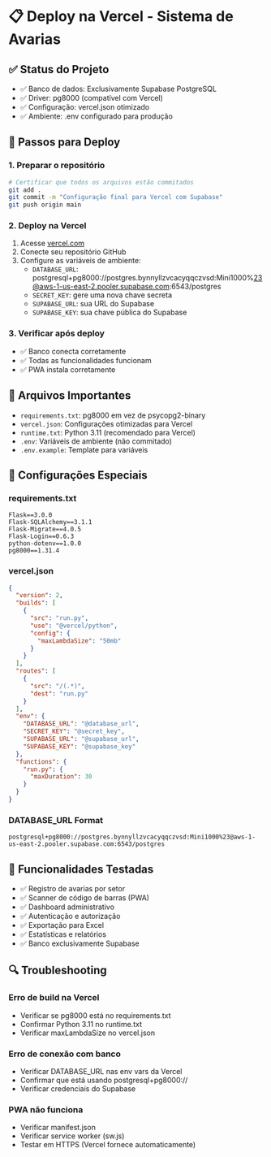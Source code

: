 # 📋 Deploy na Vercel - Sistema de Avarias

## ✅ Status do Projeto
- ✅ Banco de dados: Exclusivamente Supabase PostgreSQL
- ✅ Driver: pg8000 (compatível com Vercel)
- ✅ Configuração: vercel.json otimizado
- ✅ Ambiente: .env configurado para produção

## 🚀 Passos para Deploy

### 1. Preparar o repositório
```bash
# Certificar que todos os arquivos estão commitados
git add .
git commit -m "Configuração final para Vercel com Supabase"
git push origin main
```

### 2. Deploy na Vercel
1. Acesse [vercel.com](https://vercel.com)
2. Conecte seu repositório GitHub
3. Configure as variáveis de ambiente:
   - `DATABASE_URL`: postgresql+pg8000://postgres.bynnyllzvcacyqqczvsd:Mini1000%23@aws-1-us-east-2.pooler.supabase.com:6543/postgres
   - `SECRET_KEY`: gere uma nova chave secreta
   - `SUPABASE_URL`: sua URL do Supabase
   - `SUPABASE_KEY`: sua chave pública do Supabase

### 3. Verificar após deploy
- ✅ Banco conecta corretamente
- ✅ Todas as funcionalidades funcionam
- ✅ PWA instala corretamente

## 📁 Arquivos Importantes
- `requirements.txt`: pg8000 em vez de psycopg2-binary
- `vercel.json`: Configurações otimizadas para Vercel
- `runtime.txt`: Python 3.11 (recomendado para Vercel)
- `.env`: Variáveis de ambiente (não commitado)
- `.env.example`: Template para variáveis

## 🔧 Configurações Especiais

### requirements.txt
```
Flask==3.0.0
Flask-SQLAlchemy==3.1.1
Flask-Migrate==4.0.5
Flask-Login==0.6.3
python-dotenv==1.0.0
pg8000==1.31.4
```

### vercel.json
```json
{
  "version": 2,
  "builds": [
    {
      "src": "run.py",
      "use": "@vercel/python",
      "config": {
        "maxLambdaSize": "50mb"
      }
    }
  ],
  "routes": [
    {
      "src": "/(.*)",
      "dest": "run.py"
    }
  ],
  "env": {
    "DATABASE_URL": "@database_url",
    "SECRET_KEY": "@secret_key",
    "SUPABASE_URL": "@supabase_url",
    "SUPABASE_KEY": "@supabase_key"
  },
  "functions": {
    "run.py": {
      "maxDuration": 30
    }
  }
}
```

### DATABASE_URL Format
```
postgresql+pg8000://postgres.bynnyllzvcacyqqczvsd:Mini1000%23@aws-1-us-east-2.pooler.supabase.com:6543/postgres
```

## 🎯 Funcionalidades Testadas
- ✅ Registro de avarias por setor
- ✅ Scanner de código de barras (PWA)
- ✅ Dashboard administrativo
- ✅ Autenticação e autorização
- ✅ Exportação para Excel
- ✅ Estatísticas e relatórios
- ✅ Banco exclusivamente Supabase

## 🔍 Troubleshooting

### Erro de build na Vercel
- Verificar se pg8000 está no requirements.txt
- Confirmar Python 3.11 no runtime.txt
- Verificar maxLambdaSize no vercel.json

### Erro de conexão com banco
- Verificar DATABASE_URL nas env vars da Vercel
- Confirmar que está usando postgresql+pg8000://
- Verificar credenciais do Supabase

### PWA não funciona
- Verificar manifest.json
- Verificar service worker (sw.js)
- Testar em HTTPS (Vercel fornece automaticamente)
